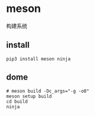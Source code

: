 # meson
构建系统

## install
```shell
pip3 install meson ninja
```

## dome
```shell
# meson build -Dc_args="-g -o0"
meson setup build
cd build
ninja
```
